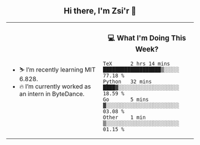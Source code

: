 <h2 align="center"> Hi there, I'm Zsi'r 👋 </h2>

<table>
    <tr>
        <td valign="center" width="50%">
            <ul>
                <li> ⛷️ I’m recently learning MIT 6.828.</li>
                <li> 🔥 I’m currently worked as an intern in ByteDance.</li>
            </ul>
        </td>
       <td valign="top" width="50%">

<h3 align="center"> 💻 What I'm Doing This Week? </h3>

<!--START_SECTION:waka-->
```text
TeX      2 hrs 14 mins   ███████████████████▒░░░░░   77.18 % 
Python   32 mins         ████▓░░░░░░░░░░░░░░░░░░░░   18.59 % 
Go       5 mins          ▓░░░░░░░░░░░░░░░░░░░░░░░░   03.08 % 
Other    1 min           ▒░░░░░░░░░░░░░░░░░░░░░░░░   01.15 % 
```
<!--END_SECTION:waka-->
</td></tr>
</table>
